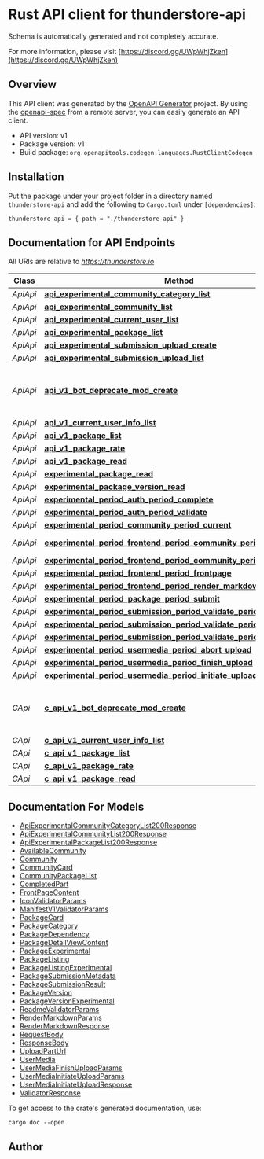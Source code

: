 # Rust API client for thunderstore-api

Schema is automatically generated and not completely accurate.

For more information, please visit [https://discord.gg/UWpWhjZken](https://discord.gg/UWpWhjZken)

## Overview

This API client was generated by the [OpenAPI Generator](https://openapi-generator.tech) project.  By using the [openapi-spec](https://openapis.org) from a remote server, you can easily generate an API client.

- API version: v1
- Package version: v1
- Build package: `org.openapitools.codegen.languages.RustClientCodegen`

## Installation

Put the package under your project folder in a directory named `thunderstore-api` and add the following to `Cargo.toml` under `[dependencies]`:

```
thunderstore-api = { path = "./thunderstore-api" }
```

## Documentation for API Endpoints

All URIs are relative to *https://thunderstore.io*

Class | Method | HTTP request | Description
------------ | ------------- | ------------- | -------------
*ApiApi* | [**api_experimental_community_category_list**](docs/ApiApi.md#api_experimental_community_category_list) | **GET** /api/experimental/community/{community}/category/ | 
*ApiApi* | [**api_experimental_community_list**](docs/ApiApi.md#api_experimental_community_list) | **GET** /api/experimental/community/ | 
*ApiApi* | [**api_experimental_current_user_list**](docs/ApiApi.md#api_experimental_current_user_list) | **GET** /api/experimental/current-user/ | 
*ApiApi* | [**api_experimental_package_list**](docs/ApiApi.md#api_experimental_package_list) | **GET** /api/experimental/package/ | 
*ApiApi* | [**api_experimental_submission_upload_create**](docs/ApiApi.md#api_experimental_submission_upload_create) | **POST** /api/experimental/submission/upload/ | 
*ApiApi* | [**api_experimental_submission_upload_list**](docs/ApiApi.md#api_experimental_submission_upload_list) | **GET** /api/experimental/submission/upload/ | 
*ApiApi* | [**api_v1_bot_deprecate_mod_create**](docs/ApiApi.md#api_v1_bot_deprecate_mod_create) | **POST** /api/v1/bot/deprecate-mod/ | Deprecates a mod by it's package name
*ApiApi* | [**api_v1_current_user_info_list**](docs/ApiApi.md#api_v1_current_user_info_list) | **GET** /api/v1/current-user/info/ | 
*ApiApi* | [**api_v1_package_list**](docs/ApiApi.md#api_v1_package_list) | **GET** /api/v1/package/ | 
*ApiApi* | [**api_v1_package_rate**](docs/ApiApi.md#api_v1_package_rate) | **POST** /api/v1/package/{uuid4}/rate/ | 
*ApiApi* | [**api_v1_package_read**](docs/ApiApi.md#api_v1_package_read) | **GET** /api/v1/package/{uuid4}/ | 
*ApiApi* | [**experimental_package_read**](docs/ApiApi.md#experimental_package_read) | **GET** /api/experimental/package/{namespace}/{name}/ | 
*ApiApi* | [**experimental_package_version_read**](docs/ApiApi.md#experimental_package_version_read) | **GET** /api/experimental/package/{namespace}/{name}/{version}/ | 
*ApiApi* | [**experimental_period_auth_period_complete**](docs/ApiApi.md#experimental_period_auth_period_complete) | **POST** /api/experimental/auth/complete/{provider}/ | 
*ApiApi* | [**experimental_period_auth_period_validate**](docs/ApiApi.md#experimental_period_auth_period_validate) | **GET** /api/experimental/auth/validate/ | 
*ApiApi* | [**experimental_period_community_period_current**](docs/ApiApi.md#experimental_period_community_period_current) | **GET** /api/experimental/current-community/ | 
*ApiApi* | [**experimental_period_frontend_period_community_period_package**](docs/ApiApi.md#experimental_period_frontend_period_community_period_package) | **GET** /api/experimental/frontend/c/{community_identifier}/p/{package_namespace}/{package_name}/ | 
*ApiApi* | [**experimental_period_frontend_period_community_period_packages**](docs/ApiApi.md#experimental_period_frontend_period_community_period_packages) | **GET** /api/experimental/frontend/c/{community_identifier}/packages/ | 
*ApiApi* | [**experimental_period_frontend_period_frontpage**](docs/ApiApi.md#experimental_period_frontend_period_frontpage) | **GET** /api/experimental/frontend/frontpage/ | 
*ApiApi* | [**experimental_period_frontend_period_render_markdown**](docs/ApiApi.md#experimental_period_frontend_period_render_markdown) | **POST** /api/experimental/frontend/render-markdown/ | 
*ApiApi* | [**experimental_period_package_period_submit**](docs/ApiApi.md#experimental_period_package_period_submit) | **POST** /api/experimental/submission/submit/ | 
*ApiApi* | [**experimental_period_submission_period_validate_period_icon**](docs/ApiApi.md#experimental_period_submission_period_validate_period_icon) | **POST** /api/experimental/submission/validate/icon/ | 
*ApiApi* | [**experimental_period_submission_period_validate_period_manifest_v1**](docs/ApiApi.md#experimental_period_submission_period_validate_period_manifest_v1) | **POST** /api/experimental/submission/validate/manifest-v1/ | 
*ApiApi* | [**experimental_period_submission_period_validate_period_readme**](docs/ApiApi.md#experimental_period_submission_period_validate_period_readme) | **POST** /api/experimental/submission/validate/readme/ | 
*ApiApi* | [**experimental_period_usermedia_period_abort_upload**](docs/ApiApi.md#experimental_period_usermedia_period_abort_upload) | **POST** /api/experimental/usermedia/{uuid}/abort-upload/ | 
*ApiApi* | [**experimental_period_usermedia_period_finish_upload**](docs/ApiApi.md#experimental_period_usermedia_period_finish_upload) | **POST** /api/experimental/usermedia/{uuid}/finish-upload/ | 
*ApiApi* | [**experimental_period_usermedia_period_initiate_upload**](docs/ApiApi.md#experimental_period_usermedia_period_initiate_upload) | **POST** /api/experimental/usermedia/initiate-upload/ | 
*CApi* | [**c_api_v1_bot_deprecate_mod_create**](docs/CApi.md#c_api_v1_bot_deprecate_mod_create) | **POST** /c/{community_identifier}/api/v1/bot/deprecate-mod/ | Deprecates a mod by it's package name
*CApi* | [**c_api_v1_current_user_info_list**](docs/CApi.md#c_api_v1_current_user_info_list) | **GET** /c/{community_identifier}/api/v1/current-user/info/ | 
*CApi* | [**c_api_v1_package_list**](docs/CApi.md#c_api_v1_package_list) | **GET** /c/{community_identifier}/api/v1/package/ | 
*CApi* | [**c_api_v1_package_rate**](docs/CApi.md#c_api_v1_package_rate) | **POST** /c/{community_identifier}/api/v1/package/{uuid4}/rate/ | 
*CApi* | [**c_api_v1_package_read**](docs/CApi.md#c_api_v1_package_read) | **GET** /c/{community_identifier}/api/v1/package/{uuid4}/ | 


## Documentation For Models

 - [ApiExperimentalCommunityCategoryList200Response](docs/ApiExperimentalCommunityCategoryList200Response.md)
 - [ApiExperimentalCommunityList200Response](docs/ApiExperimentalCommunityList200Response.md)
 - [ApiExperimentalPackageList200Response](docs/ApiExperimentalPackageList200Response.md)
 - [AvailableCommunity](docs/AvailableCommunity.md)
 - [Community](docs/Community.md)
 - [CommunityCard](docs/CommunityCard.md)
 - [CommunityPackageList](docs/CommunityPackageList.md)
 - [CompletedPart](docs/CompletedPart.md)
 - [FrontPageContent](docs/FrontPageContent.md)
 - [IconValidatorParams](docs/IconValidatorParams.md)
 - [ManifestV1ValidatorParams](docs/ManifestV1ValidatorParams.md)
 - [PackageCard](docs/PackageCard.md)
 - [PackageCategory](docs/PackageCategory.md)
 - [PackageDependency](docs/PackageDependency.md)
 - [PackageDetailViewContent](docs/PackageDetailViewContent.md)
 - [PackageExperimental](docs/PackageExperimental.md)
 - [PackageListing](docs/PackageListing.md)
 - [PackageListingExperimental](docs/PackageListingExperimental.md)
 - [PackageSubmissionMetadata](docs/PackageSubmissionMetadata.md)
 - [PackageSubmissionResult](docs/PackageSubmissionResult.md)
 - [PackageVersion](docs/PackageVersion.md)
 - [PackageVersionExperimental](docs/PackageVersionExperimental.md)
 - [ReadmeValidatorParams](docs/ReadmeValidatorParams.md)
 - [RenderMarkdownParams](docs/RenderMarkdownParams.md)
 - [RenderMarkdownResponse](docs/RenderMarkdownResponse.md)
 - [RequestBody](docs/RequestBody.md)
 - [ResponseBody](docs/ResponseBody.md)
 - [UploadPartUrl](docs/UploadPartUrl.md)
 - [UserMedia](docs/UserMedia.md)
 - [UserMediaFinishUploadParams](docs/UserMediaFinishUploadParams.md)
 - [UserMediaInitiateUploadParams](docs/UserMediaInitiateUploadParams.md)
 - [UserMediaInitiateUploadResponse](docs/UserMediaInitiateUploadResponse.md)
 - [ValidatorResponse](docs/ValidatorResponse.md)


To get access to the crate's generated documentation, use:

```
cargo doc --open
```

## Author



